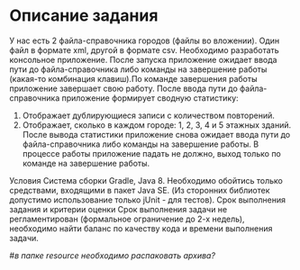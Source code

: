 # Описание задания
У нас есть 2 файла-справочника городов (файлы во вложении). Один файл в формате xml, другой в формате csv.
Необходимо разработать консольное приложение. После запуска приложение ожидает ввода пути до файла-справочника либо команды на завершение работы (какая-то комбинация клавиш).По команде завершения работы приложение завершает свою работу. После ввода пути до файла-справочника приложение формирует сводную статистику:
1) Отображает дублирующиеся записи с количеством повторений.
2) Отображает, сколько в каждом городе: 1, 2, 3, 4 и 5 этажных зданий.
После вывода статистики приложение снова ожидает ввода пути до файла-справочника либо команды на завершение работы.
В процессе работы приложение падать не должно, выход только по команде на завершение работы.

Условия
Система сборки Gradle, Java 8. Необходимо обойтись только средствами, входящими в пакет Java SE. (Из сторонних библиотек допустимо использование только jUnit - для тестов).
Срок выполнения задания и критерии оценки
Срок выполнения задачи не регламентирован (формальное ограничение до 2-х недель), необходимо найти баланс по качеству кода и времени выполнения задачи.

#*в папке resource необходимо распаковать архива?*
